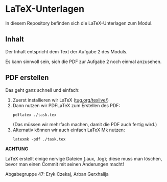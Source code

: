 # LaTeX-Unterlagen

In diesem Repository befinden sich die LaTeX-Unterlagen zum Modul.

## Inhalt

Der Inhalt entspricht dem Text der Aufgabe 2 des Moduls.

Es kann sinnvoll sein, sich die PDF zur Aufgabe 2 noch einmal anzusehen.

## PDF erstellen

Das geht ganz schnell und einfach:

1. Zuerst installieren wir LaTeX ([tug.org/texlive/](https://tug.org/texlive/))
2. Dann nutzen wir PDFLaTeX zum Erstellen des PDF:
    ```
    pdflatex ./task.tex
    ```
   (Das müssen wir mehrfach machen, damit die PDF auch fertig wird.)
3. Alternativ können wir auch einfach LaTeX Mk nutzen:
    ```
    latexmk -pdf ./task.tex
    ```

**ACHTUNG**

LaTeX erstellt einige nervige Dateien (.aux, .log); diese muss man löschen, bevor man einen Commit mit seinen Änderungen macht!

Abgabegruppe 47: Eryk Czekaj, Arban Gerxhalija
